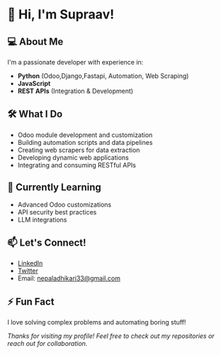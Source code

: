 # 👋 Hi, I'm Supraav!

## 💻 About Me

I'm a passionate developer with experience in:
- **Python** (Odoo,Django,Fastapi, Automation, Web Scraping)
- **JavaScript** 
- **REST APIs** (Integration & Development)

## 🛠️ What I Do

- Odoo module development and customization
- Building automation scripts and data pipelines
- Creating web scrapers for data extraction
- Developing dynamic web applications
- Integrating and consuming RESTful APIs

## 🌱 Currently Learning

- Advanced Odoo customizations
- API security best practices
- LLM integrations 

## 📫 Let's Connect!

- [LinkedIn](https://www.linkedin.com/in/supraav)
- [Twitter](https://x.com/_supraav_)
- Email: nepaladhikari33@gmail.com

## ⚡ Fun Fact

I love solving complex problems and automating boring stuff!


*Thanks for visiting my profile! Feel free to check out my repositories or reach out for collaboration.*
